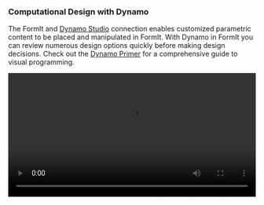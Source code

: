 ### Computational Design with Dynamo

The FormIt and [Dynamo Studio](http://www.autodesk.com/products/dynamo-studio/overview) connection enables customized parametric content to be placed and manipulated in FormIt. With Dynamo in FormIt you can review numerous design options quickly before making design decisions. Check out the [Dynamo Primer](http://dynamoprimer.com/en/) for a comprehensive guide to visual programming. 

<video width="100%" controls>
  <source src="Videos/Dynamo.mp4" type="video/mp4">
</video>
